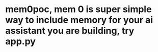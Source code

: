 # mem0poc, mem 0 is super simple way to include memory for your ai assistant you are building, try app.py
